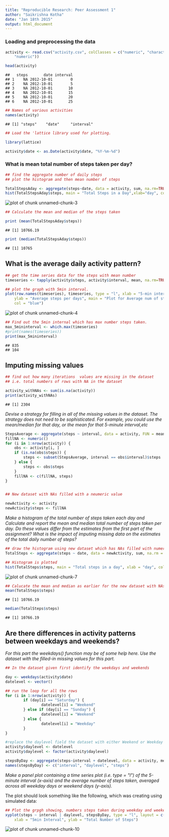 ```yaml
---
title: "Reproducible Research: Peer Assessment 1"
author: "Saikrishna Kotha"
date: "Jan 18th 2015"
output: html_document
---
```



### Loading and preprocessing the data


```r
activity <- read.csv("activity.csv", colClasses = c("numeric", "character", 
    "numeric"))

head(activity)
```

```
##   steps       date interval
## 1    NA 2012-10-01        0
## 2    NA 2012-10-01        5
## 3    NA 2012-10-01       10
## 4    NA 2012-10-01       15
## 5    NA 2012-10-01       20
## 6    NA 2012-10-01       25
```

```r
## Names of various activities
names(activity)
```

```
## [1] "steps"    "date"     "interval"
```


```r
## Load the 'lattice library used for plotting.

library(lattice)

activity$date <- as.Date(activity$date, "%Y-%m-%d")
```

### What is mean total number of steps taken per day?


```r
## find the aggregate number of daily steps
## plot the histogram and then mean number of steps

TotalStepsAday <- aggregate(steps~date, data = activity, sum, na.rm=TRUE)
hist(TotalStepsAday$steps, main = "Total Steps in a Day",xlab="day", col="blue")
```

![plot of chunk unnamed-chunk-3](figure/unnamed-chunk-3-1.png) 

```r
## Calculate the mean and median of the steps taken

print (mean(TotalStepsAday$steps))
```

```
## [1] 10766.19
```

```r
print (median(TotalStepsAday$steps))
```

```
## [1] 10765
```


## What is the average daily activity pattern?


```r
## get the time series data for the steps with mean number
timeseries <- tapply(activity$steps, activity$interval, mean, na.rm=TRUE)

## plot the graph with 5min interval.
plot(row.names(timeseries), timeseries, type = "l", xlab = "5-min interval", 
    ylab = "Average steps per days", main = "Plot for Average num of steps taken", 
    col = "blue")
```

![plot of chunk unnamed-chunk-4](figure/unnamed-chunk-4-1.png) 

```r
## Find out the 5min internal which has max number steps taken.
max_5mininterval <- which.max(timeseries)
#print(names(timeseries))
print(max_5mininterval)
```

```
## 835 
## 104
```

## Imputing missing values



```r
## find out how many iterations  values are missing in the dataset
## i.e. total numbers of rows with NA in the dataset

activity_withNAs <- sum(is.na(activity))
print(activity_withNAs)
```

```
## [1] 2304
```

*Devise a strategy for filling in all of the missing values in the dataset. The strategy does not need to be sophisticated. For example, you could use the mean/median for that day, or the mean for that 5-minute interval,etc*



```r
StepsAverage <- aggregate(steps ~ interval, data = activity, FUN = mean)
fillNA <- numeric()
for (i in 1:nrow(activity)) {
    obs <- activity[i, ]
    if (is.na(obs$steps)) {
        steps <- subset(StepsAverage, interval == obs$interval)$steps
    } else {
        steps <- obs$steps
    }
    fillNA <- c(fillNA, steps)
}


## New dataset with NAs filled with a neumeric value

newActivity <- activity
newActivity$steps <- fillNA
```


*Make a histogram of the total number of steps taken each day and Calculate and report the mean and median total number of steps taken per day. Do these values differ from the estimates from the first part of the assignment? What is the impact of imputing missing data on the estimates of the total daily number of steps?*


```r
## draw the histogram using new dataset which has NAs filled with numeric value
TotalSteps <- aggregate(steps ~ date, data = newActivity, sum, na.rm = TRUE)

## Histogram is plotted
hist(TotalSteps$steps, main = "Total steps in a day", xlab = "day", col = "blue")
```

![plot of chunk unnamed-chunk-7](figure/unnamed-chunk-7-1.png) 


```r
## Calucate the mean and median as earlier for the new dataset with NAs filled.
mean(TotalSteps$steps)
```

```
## [1] 10766.19
```

```r
median(TotalSteps$steps)
```

```
## [1] 10766.19
```

## Are there differences in activity patterns between weekdays and weekends?

*For this part the weekdays() function may be of some help here. Use the dataset with the filled-in missing values for this part.*


```r
## In the dataset given first identify the weekdays and weekends

day <- weekdays(activity$date)
datelevel <- vector()

## run the loop for all the rows
for (i in 1:nrow(activity)) {
        if (day[i] == "Saturday") {
                datelevel[i] = "Weekend"
        } else if (day[i] == "Sunday") {
                datelevel[i] = "Weekend"
        } else {
                datelevel[i] = "Weekday"
        }
}

#replace the daylevel field the dataset with either Weekend or Weekday appropriately
activity$daylevel <- datelevel
activity$daylevel <- factor(activity$daylevel)

stepsByDay <- aggregate(steps~interval + datelevel, data = activity, mean)
names(stepsByDay) <- c("interval", "daylevel", "steps")
```

*Make a panel plot containing a time series plot (i.e. type = "l") of the 5-minute interval (x-axis) and the average number of steps taken, averaged across all weekday days or weekend days (y-axis).*

The plot should look something like the following, which was creating using simulated data:


```r
## Plot the grpgh showing, numbers steps taken during weekday and weekend
xyplot(steps ~ interval | daylevel, stepsByDay, type = "l", layout = c(1, 2), 
    xlab = "5min Interval", ylab = "Total Number of Steps")
```

![plot of chunk unnamed-chunk-10](figure/unnamed-chunk-10-1.png) 

